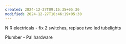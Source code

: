 ```yaml
---
created: 2024-12-27T09:15:35+05:30
modified: 2024-12-27T10:46:19+05:30
---
```


N R electricals - fix 2 switches, replace two led tubelights

Plumber - Pal hardware
